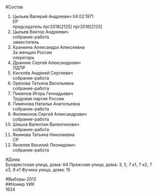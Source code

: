 #Состав  
1. Цыльев Валерий Андреевич 04.02.1971  
    ЕР  
    председатель прг2018[2125] прг2016[2125]  
2. Цыльев Виктор Андреевич  
    собрание-работа  
    заместитель  
3. Кранкина Александра Алексеевна  
    За женщин России  
    секретарь  
4. Дранник Сергей Александрович  
    ЛДПР  
5. Киселёв Андреей Сергеевич  
    собрание-работа  
6. Орехова Татьяна Васильевна  
    собрание-работа  
7. Пименов Игорь Геннадьевич  
    Трудовая партия России  
8. Пименова Наталья Анатольевна  
    собрание-работа  
9. Филимонов Сергей Александрович  
    собрание-работа  
10. Шишов Валентин Валентинович  
    собрание-работа  
11. Якимова Татьяна Николаевна  
    СР  
12. Яковлев Василий Леонидович  
    собрание-работа  
  
#Дома  
Бухарестская улица, дома: 64 Пражская улица, дома: 3, 5, 7 к1, 7 к2, 7 к3, 9 к1 Фучика улица, дома: 15  
  
#Выборы-2012  
##Номер УИК  
1624  
